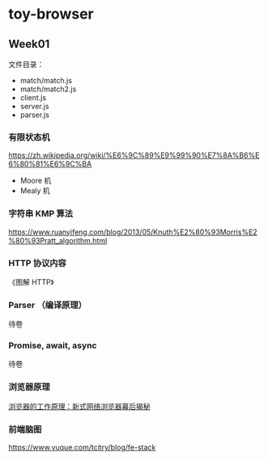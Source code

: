 # toy-browser

## Week01

文件目录：

- match/match.js
- match/match2.js
- client.js
- server.js
- parser.js

### 有限状态机

https://zh.wikipedia.org/wiki/%E6%9C%89%E9%99%90%E7%8A%B6%E6%80%81%E6%9C%BA

- Moore 机
- Mealy 机

### 字符串 KMP 算法

https://www.ruanyifeng.com/blog/2013/05/Knuth%E2%80%93Morris%E2%80%93Pratt_algorithm.html


### HTTP 协议内容

《图解 HTTP》

### Parser （编译原理）

待卷

### Promise, await, async

待卷

### 浏览器原理

[浏览器的工作原理：新式网络浏览器幕后揭秘](https://www.html5rocks.com/zh/tutorials/internals/howbrowserswork/)

### 前端脑图

https://www.yuque.com/tcitry/blog/fe-stack
